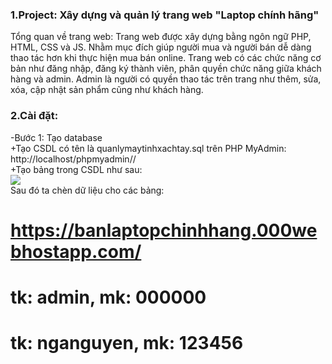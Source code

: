 ### 1.Project: Xây dựng và quản lý trang web "Laptop chính hãng"
Tổng quan về trang web: Trang web được xây dựng bằng ngôn  ngữ PHP, HTML, CSS và JS. Nhằm mục đích giúp người mua và người bán dễ dàng thao tác hơn khi thực hiện mua bán online. 
Trang web có các chức năng cơ bản như đăng nhập, đăng ký thành viên, phân quyền chức năng giữa khách hàng và admin. Admin là người có quyền thao tác trên trang như thêm, sửa, xóa, cập nhật sản phẩm cũng như khách hàng. 
### 2.Cài đặt:
-Bước 1: Tạo database 
       <br>
       +Tạo CSDL có tên là quanlymaytinhxachtay.sql trên PHP MyAdmin: http://localhost/phpmyadmin// 
       <br>
       +Tạo bảng trong CSDL như sau:
       <br>
       <img src="upload/imgwb/csdl.jpg">
       <br>
       Sau đó ta chèn dữ liệu cho các bảng:
       

# https://banlaptopchinhhang.000webhostapp.com/
# tk: admin, mk: 000000
# tk: nganguyen, mk: 123456
